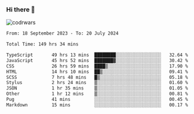 ### Hi there 👋


![codrwars](https://www.codewars.com/users/rsschool_c9af20f58c35c696/badges/micro) 

<!--START_SECTION:waka-->

```txt
From: 18 September 2023 - To: 20 July 2024

Total Time: 149 hrs 34 mins

TypeScript       49 hrs 13 mins  ████████░░░░░░░░░░░░░░░░░   32.64 %
JavaScript       45 hrs 52 mins  ███████▓░░░░░░░░░░░░░░░░░   30.42 %
CSS              26 hrs 59 mins  ████▒░░░░░░░░░░░░░░░░░░░░   17.90 %
HTML             14 hrs 10 mins  ██▒░░░░░░░░░░░░░░░░░░░░░░   09.41 %
SCSS             7 hrs 48 mins   █▒░░░░░░░░░░░░░░░░░░░░░░░   05.18 %
Stylus           2 hrs 24 mins   ▒░░░░░░░░░░░░░░░░░░░░░░░░   01.60 %
JSON             1 hr 35 mins    ▒░░░░░░░░░░░░░░░░░░░░░░░░   01.05 %
Other            1 hr 12 mins    ▒░░░░░░░░░░░░░░░░░░░░░░░░   00.81 %
Pug              41 mins         ░░░░░░░░░░░░░░░░░░░░░░░░░   00.45 %
Markdown         15 mins         ░░░░░░░░░░░░░░░░░░░░░░░░░   00.17 %
```

<!--END_SECTION:waka-->
